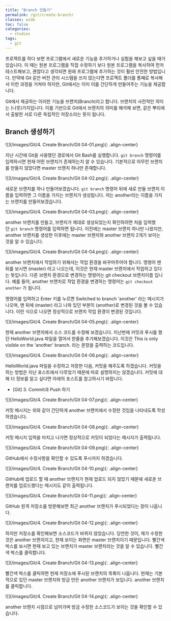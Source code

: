 ```yaml
---
title: "Branch 만들기"
permalink: /git/create-branch/
classes: wide
toc: false
categories:
  - studies
tags:
  - git
---
```


프로젝트를 하다 보면 프로그램에서 새로운 기능을 추가하거나 실험을 해보고 싶을 때가 있습니다. 이 때는 원본 프로그램을 직접 수정하기 보다 원본 프로그램을 복사하여 먼저 테스트해보고, 괜찮다고 생각되면 원래 프로그램에 추가하는 것이 훨씬 안전한 방법입니다. 만약에 Git 같은 버전 관리 시스템을 쓰지 않는다면 프로젝트 폴더를 통째로 복사해서 이런 과정을 거쳐야 하지만, Git에서는 이미 이를 간단하게 만들어주는 기능을 제공합니다.

Git에서 제공하는 이러한 기능을 브랜치(Branch)라고 합니다. 브랜치의 사전적인 의미는 (나뭇)가지입니다. 이를 기반으로 Git에서 브랜치의 의미를 해석해 보면, 같은 뿌리에서 출발한 서로 다른 독립적인 저장소라는 뜻이 됩니다.

## Branch 생성하기

![](/images/Git/4. Create Branch/Git 04-01.png){: .align-center}

지난 시간에 Git을 사용했던 경로에서 Git Bash를 실행합니다. `git branch` 명령어를 입력하시면 현재 어떤 브랜치가 존재하는지 알 수 있습니다. 기본적으로 아무런 브랜치를 만들지 않았다면 master 브랜치 하나만 존재합니다.

![](/images/Git/4. Create Branch/Git 04-02.png){: .align-center}

새로운 브랜치를 하나 만들어보겠습니다. `git branch` 명령어 뒤에 새로 만들 브랜치 이름을 입력하면 그 이름을 가지는 브랜치가 생성됩니다. 저는 another라는 이름을 가지는 브랜치를 만들어보겠습니다.

![](/images/Git/4. Create Branch/Git 04-03.png){: .align-center}

another 브랜치를 만들고, 브랜치가 제대로 생성되었는지 확인하려면 처음 입력했던 `git branch` 명령어를 입력하면 됩니다. 이전에는 master 브랜치 하나만 나왔지만, another 브랜치를 생성한 이후에는 master 브랜치와 another 브랜치 2개가 보이는 것을 알 수 있습니다.

![](/images/Git/4. Create Branch/Git 04-04.png){: .align-center}

another 브랜치에서 작업하기 위해서는 작업 환경을 바꾸어주어야 합니다. 명령어 맨 뒤를 보시면 (master) 라고 나오는데, 이것은 현재 master 브랜치에서 작업하고 있다는 뜻입니다. 다른 브랜치 환경으로 변경하는 명령어는 git checkout 브랜치이름 입니다. 예를 들어, another 브랜치로 작업 환경을 변경하는 명령어는 `git checkout another` 가 됩니다.

명령어를 입력하고 Enter 키를 누르면 Switched to branch 'another' 라는 메시지가 나오며, 맨 뒤에 (master) 라고 나와 있던 부분이 (another)로 변경된 것을 볼 수 있습니다. 이런 식으로 나오면 정상적으로 브랜치 작업 환경이 변경된 것입니다.

![](/images/Git/4. Create Branch/Git 04-05.png){: .align-center}

현재 another 브랜치에서 소스 코드를 수정해 보겠습니다. 지난번에 커밋과 푸시를 했던 HelloWorld.java 파일을 열어서 한줄을 추가해보겠습니다. 이것은 This is only visible on the 'another' branch. 라는 문장을 출력하는 코드입니다.

![](/images/Git/4. Create Branch/Git 04-06.png){: .align-center}

HelloWorld.java 파일을 수정하고 저장한 다음, 커밋을 해주도록 하겠습니다. 커밋을 하는 방법은 지난 포스트에서 다루었기 때문에 따로 설명하지는 않겠습니다. 커밋에 대해 더 정보를 알고 싶다면 아래의 포스트를 참고하시기 바랍니다.

- [Git] 3. Commit과 Push 하기

![](/images/Git/4. Create Branch/Git 04-07.png){: .align-center}

커밋 메시지는 위와 같이 간단하게 another 브랜치에서 수정한 것임을 나타내도록 작성하였습니다.

![](/images/Git/4. Create Branch/Git 04-08.png){: .align-center}

커밋 메시지 입력을 마치고 나가면 정상적으로 커밋이 되었다는 메시지가 출력됩니다.

![](/images/Git/4. Create Branch/Git 04-09.png){: .align-center}

GitHub에서 수정사항을 확인할 수 있도록 푸시까지 하겠습니다.

![](/images/Git/4. Create Branch/Git 04-10.png){: .align-center}

GitHub에 업로드 할 때 another 브랜치가 현재 업로드 되지 않았기 때문에 새로운 브랜치를 업로드했다는 메시지도 같이 출력됩니다.

![](/images/Git/4. Create Branch/Git 04-11.png){: .align-center}

GitHub 원격 저장소를 방문해보면 최근 another 브랜치가 푸시되었다는 창이 나옵니다.

![](/images/Git/4. Create Branch/Git 04-12.png){: .align-center}

하지만 저장소를 확인해보면 소스코드가 바뀌지 않았습니다. 당연한 것이, 제가 수정한 것은 another 브랜치이고, 현재 보이는 화면은 master 브랜치이기 때문입니다. 빨간색 박스를 보시면 현재 보고 있는 브랜치가 master 브랜치라는 것을 알 수 있습니다. 빨간색 박스를 클릭합니다.

![](/images/Git/4. Create Branch/Git 04-13.png){: .align-center}

빨간색 박스를 클릭하면 현재 저장소에 푸시된 브랜치의 목록이 나옵니다. 현재는 기본적으로 있던 master 브랜치와 방금 만든 another 브랜치가 보입니다. another 브랜치를 클릭합니다.

![](/images/Git/4. Create Branch/Git 04-14.png){: .align-center}

another 브랜치 시점으로 넘어가며 방금 수정한 소스코드가 보이는 것을 확인할 수 있습니다.